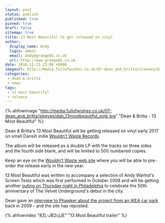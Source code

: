 ```yaml
---
layout: post
status: publish
published: true
pinned: true
draft: false
sitemap: true
title: 13 Most Beautiful to get released on vinyl
author:
  display_name: Andy
  login: admin
  email: andy@grange85.co.uk
  url: http://www.grange85.co.uk
date: 2016-12-13 23:00 +0000
imageurl: http://media.fullofwishes.co.uk/07-dean_and_britta/sleeves/dab_13mostbeautiful_pink.jpg
categories:
 - dean & britta
 - news
tags:
 - 13 most beautiful
 - release
---
```

{% ahfowimage "http://media.fullofwishes.co.uk/07-dean_and_britta/sleeves/dab_13mostbeautiful_pink.jpg" "Dean & Britta - 13 Most Beautiful" %}
<p class="lead">Dean & Britta's 13 Most Beautiful will be getting released on vinyl early 2017 on small Dansih indie <a href="http://www.ww-records.com/">Wouldn't Waste Records</a></p>
<p>The album will be released as a double LP with the tracks on three sides and the fourth side blank, and will be limited to 500 numbered copies.</p>
<p>Keep an eye on the <a href="http://www.ww-records.com/">Wouldn't Waste web site</a> where you will be able to pre-order the release early in the new year.</p>
<p>13 Most Beautiful was written to accompany a selection of Andy Warhol's Screen Tests which was first performed in October 2008 and will be getting another <a href="http://www.gershmany.org/what-goes-on-velvet-underground-at-the-y-50th/">outing on Thursday night in Philadelphia</a> to celebrate the 50th anniversary of The Velvet Underground's debut in the city.</p>
<p>Dean gave an <a href="http://www.phawker.com/2016/12/13/from-the-vaults-qa-with-dean-wareham/">interview to Phawker about the project from an IKEA car park</a> back in 2009 - and the site has reposted.</p>
{% ahfowvideo "8ZL-JB2cjJE" "13 Most Beautiful trailer" %}
